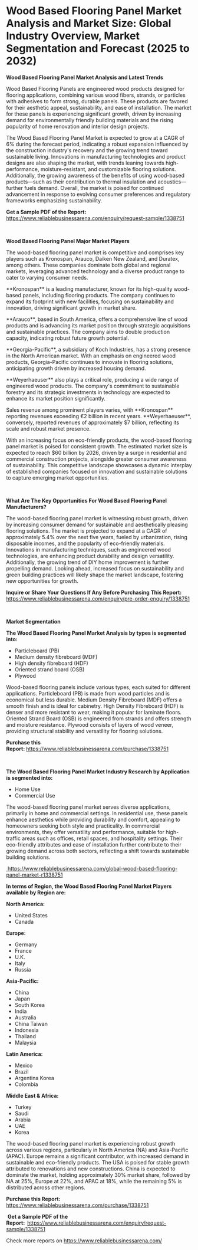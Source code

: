 <p><h1>Wood Based Flooring Panel Market Analysis and Market Size: Global Industry Overview, Market Segmentation and Forecast (2025 to 2032)</h1></p><p><strong>Wood Based Flooring Panel Market Analysis and Latest Trends</strong></p>
<p><p>Wood Based Flooring Panels are engineered wood products designed for flooring applications, combining various wood fibers, strands, or particles with adhesives to form strong, durable panels. These products are favored for their aesthetic appeal, sustainability, and ease of installation. The market for these panels is experiencing significant growth, driven by increasing demand for environmentally friendly building materials and the rising popularity of home renovation and interior design projects. </p><p>The Wood Based Flooring Panel Market is expected to grow at a CAGR of 6% during the forecast period, indicating a robust expansion influenced by the construction industry's recovery and the growing trend toward sustainable living. Innovations in manufacturing technologies and product designs are also shaping the market, with trends leaning towards high-performance, moisture-resistant, and customizable flooring solutions. Additionally, the growing awareness of the benefits of using wood-based products—such as their contribution to thermal insulation and acoustics—further fuels demand. Overall, the market is poised for continued advancement in response to evolving consumer preferences and regulatory frameworks emphasizing sustainability.</p></p>
<p><strong>Get a Sample PDF of the Report:&nbsp;</strong> <a href="https://www.reliablebusinessarena.com/enquiry/request-sample/1338751?utm_campaign=3294&utm_medium=2&utm_source=Github&utm_content=ia&utm_term=27032025&utm_id=wood-based-flooring-panel">https://www.reliablebusinessarena.com/enquiry/request-sample/1338751</a></p>
<p>&nbsp;</p>
<p><strong>Wood Based Flooring Panel Major Market Players</strong></p>
<p><p>The wood-based flooring panel market is competitive and comprises key players such as Kronospan, Arauco, Daiken New Zealand, and Duratex, among others. These companies dominate both global and regional markets, leveraging advanced technology and a diverse product range to cater to varying consumer needs.</p><p>**Kronospan** is a leading manufacturer, known for its high-quality wood-based panels, including flooring products. The company continues to expand its footprint with new facilities, focusing on sustainability and innovation, driving significant growth in market share.</p><p>**Arauco**, based in South America, offers a comprehensive line of wood products and is advancing its market position through strategic acquisitions and sustainable practices. The company aims to double production capacity, indicating robust future growth potential.</p><p>**Georgia-Pacific**, a subsidiary of Koch Industries, has a strong presence in the North American market. With an emphasis on engineered wood products, Georgia-Pacific continues to innovate in flooring solutions, anticipating growth driven by increased housing demand.</p><p>**Weyerhaeuser** also plays a critical role, producing a wide range of engineered wood products. The company's commitment to sustainable forestry and its strategic investments in technology are expected to enhance its market position significantly.</p><p>Sales revenue among prominent players varies, with **Kronospan** reporting revenues exceeding €2 billion in recent years. **Weyerhaeuser**, conversely, reported revenues of approximately $7 billion, reflecting its scale and robust market presence. </p><p>With an increasing focus on eco-friendly products, the wood-based flooring panel market is poised for consistent growth. The estimated market size is expected to reach $60 billion by 2026, driven by a surge in residential and commercial construction projects, alongside greater consumer awareness of sustainability. This competitive landscape showcases a dynamic interplay of established companies focused on innovation and sustainable solutions to capture emerging market opportunities.</p></p>
<p>&nbsp;</p>
<p><strong>What Are The Key Opportunities For Wood Based Flooring Panel Manufacturers?</strong></p>
<p><p>The wood-based flooring panel market is witnessing robust growth, driven by increasing consumer demand for sustainable and aesthetically pleasing flooring solutions. The market is projected to expand at a CAGR of approximately 5.4% over the next five years, fueled by urbanization, rising disposable incomes, and the popularity of eco-friendly materials. Innovations in manufacturing techniques, such as engineered wood technologies, are enhancing product durability and design versatility. Additionally, the growing trend of DIY home improvement is further propelling demand. Looking ahead, increased focus on sustainability and green building practices will likely shape the market landscape, fostering new opportunities for growth.</p></p>
<p><strong>Inquire or Share Your Questions If Any Before Purchasing This Report:</strong> <a href="https://www.reliablebusinessarena.com/enquiry/pre-order-enquiry/1338751?utm_campaign=3294&utm_medium=2&utm_source=Github&utm_content=ia&utm_term=27032025&utm_id=wood-based-flooring-panel">https://www.reliablebusinessarena.com/enquiry/pre-order-enquiry/1338751</a></p>
<p>&nbsp;</p>
<p><strong>Market Segmentation</strong></p>
<p><strong>The Wood Based Flooring Panel Market Analysis by types is segmented into:</strong></p>
<p><ul><li>Particleboard (PB)</li><li>Medium density fibreboard (MDF)</li><li>High density fibreboard (HDF)</li><li>Oriented strand board (OSB)</li><li>Plywood</li></ul></p>
<p><p>Wood-based flooring panels include various types, each suited for different applications. Particleboard (PB) is made from wood particles and is economical but less durable. Medium Density Fibreboard (MDF) offers a smooth finish and is ideal for cabinetry. High Density Fibreboard (HDF) is denser and more resistant to wear, making it popular for laminate floors. Oriented Strand Board (OSB) is engineered from strands and offers strength and moisture resistance. Plywood consists of layers of wood veneer, providing structural stability and versatility for flooring solutions.</p></p>
<p><strong>Purchase this Report:&nbsp;</strong><a href="https://www.reliablebusinessarena.com/purchase/1338751?utm_campaign=3294&utm_medium=2&utm_source=Github&utm_content=ia&utm_term=27032025&utm_id=wood-based-flooring-panel">https://www.reliablebusinessarena.com/purchase/1338751</a></p>
<p>&nbsp;</p>
<p><strong>The Wood Based Flooring Panel Market Industry Research by Application is segmented into:</strong></p>
<p><ul><li>Home Use</li><li>Commercial Use</li></ul></p>
<p><p>The wood-based flooring panel market serves diverse applications, primarily in home and commercial settings. In residential use, these panels enhance aesthetics while providing durability and comfort, appealing to homeowners seeking both style and practicality. In commercial environments, they offer versatility and performance, suitable for high-traffic areas such as offices, retail spaces, and hospitality settings. Their eco-friendly attributes and ease of installation further contribute to their growing demand across both sectors, reflecting a shift towards sustainable building solutions.</p></p>
<p><a href="https://www.reliablebusinessarena.com/global-wood-based-flooring-panel-market-r1338751?utm_campaign=3294&utm_medium=2&utm_source=Github&utm_content=ia&utm_term=27032025&utm_id=wood-based-flooring-panel">&nbsp;https://www.reliablebusinessarena.com/global-wood-based-flooring-panel-market-r1338751</a></p>
<p><strong>In terms of Region, the Wood Based Flooring Panel Market Players available by Region are:</strong></p>
<p>
    <p> <strong> North America: </strong>
        <ul>
            <li>United States</li>
            <li>Canada</li>
        </ul>
        </p> 
    <p> <strong> Europe: </strong>
        <ul>
            <li>Germany</li>
            <li>France</li>
            <li>U.K.</li>
            <li>Italy</li>
            <li>Russia</li>
        </ul>
        </p> 
    <p> <strong> Asia-Pacific: </strong>
        <ul>
            <li>China</li>
            <li>Japan</li>
            <li>South Korea</li>
            <li>India</li>
            <li>Australia</li>
            <li>China Taiwan</li>
            <li>Indonesia</li>
            <li>Thailand</li>
            <li>Malaysia</li>
        </ul>
        </p> 
    <p> <strong> Latin America: </strong>
        <ul>
            <li>Mexico</li>
            <li>Brazil</li>
            <li>Argentina Korea</li>
            <li>Colombia</li>
        </ul>
        </p> 
    <p> <strong> Middle East & Africa: </strong>
        <ul>
            <li>Turkey</li>
            <li>Saudi</li>
            <li>Arabia</li>
            <li>UAE</li>
            <li>Korea</li>
        </ul>
    </p>
    </p>
<p><p>The wood-based flooring panel market is experiencing robust growth across various regions, particularly in North America (NA) and Asia-Pacific (APAC). Europe remains a significant contributor, with increased demand in sustainable and eco-friendly products. The USA is poised for stable growth attributed to renovations and new constructions. China is expected to dominate the market, holding approximately 30% market share, followed by NA at 25%, Europe at 22%, and APAC at 18%, while the remaining 5% is distributed across other regions.</p></p>
<p><strong>Purchase this Report: </strong><a href="https://www.reliablebusinessarena.com/purchase/1338751?utm_campaign=3294&utm_medium=2&utm_source=Github&utm_content=ia&utm_term=27032025&utm_id=wood-based-flooring-panel">https://www.reliablebusinessarena.com/purchase/1338751</a></p>
<p>&nbsp;<strong>Get a Sample PDF of the Report:&nbsp;&nbsp;</strong><a href="https://www.reliablebusinessarena.com/enquiry/request-sample/1338751?utm_campaign=3294&utm_medium=2&utm_source=Github&utm_content=ia&utm_term=27032025&utm_id=wood-based-flooring-panel">https://www.reliablebusinessarena.com/enquiry/request-sample/1338751</a></p>
<p><strong></strong></p>
<p>Check more reports on <a href="https://www.reliablebusinessarena.com/?utm_campaign=3294&utm_medium=2&utm_source=Github&utm_content=ia&utm_term=27032025&utm_id=wood-based-flooring-panel">https://www.reliablebusinessarena.com/</a></p>